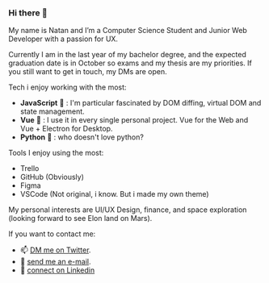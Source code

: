 ### Hi there 👋

My name is Natan and I’m a Computer Science Student and Junior Web Developer with a passion for UX.

Currently I am in the last year of my bachelor degree, and the expected graduation date is in October so exams and my thesis are my priorities. If you still want to get in touch, my DMs are open.

Tech i enjoy working with the most: 
- **JavaScript** 💛 : I'm particular fascinated by DOM diffing, virtual DOM and state management. 
- **Vue** 💚 : I use it in every single personal project. Vue for the Web and Vue + Electron for Desktop.
- **Python** 💙 : who doesn't love python?


Tools I enjoy using the most:
- Trello
- GitHub (Obviously)
- Figma
- VSCode (Not original, i know. But i made my own theme)

My personal interests are UI/UX Design, finance, and space exploration (looking forward to see Elon land on Mars). 

If you want to contact me:
- 📫 [DM me on Twitter](https://twitter.com/NatanCieplinski).   
- 📩 [send me an e-mail](natan.cieplinski.developer@gmail.com).
- 👤 [connect on Linkedin](https://www.linkedin.com/in/natancieplinski)
